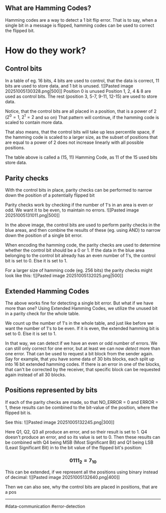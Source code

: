 
## What are Hamming Codes?
Hamming codes are a way to detect a 1 bit flip error. That is to say, when a single bit in a message is flipped, hamming codes can be used to correct the flipped bit.

# How do they work?

## Control bits
In a table of eg. 16 bits, 4 bits are used to control, that the data is correct, 11 bits are used to store data, and 1 bit is unused.
![[Pasted image 20251005130328.png|500]]
Position 0 is unused
Position 1, 2, 4 & 8 are used as control bits.
The rest (position 3, 5-7, 9-11, 12-15) are used to store data.

Notice, that the control bits are all placed in a position, that is a power of 2 ($2^0 = 1$, $2^1 = 2$ and so on)
That pattern will continue, if the hamming code is scaled to contain more data.

That also means, that the control bits will take up less percentile space, if the hamming code is scaled to a larger size, as the subset of positions that are equal to a power of 2 does not increase linearly with all possible positions.

The table above is called a (15, 11) Hamming Code, as 11 of the 15 used bits store data.

## Parity checks
With the control bits in place, parity checks can be performed to narrow down the position of a potentially flipped bit

Parity checks work by checking if the number of 1's in an area is even or odd. We want it to be even, to maintain no errors.
![[Pasted image 20251005131011.png|500]]

In the above image, the control bits are used to perform parity checks in the blue areas, and then combine the results of these (eg. using AND) to narrow down the position of a single bit error.

When encoding the hamming code, the parity checks are used to determine whether the control bit should be a 0 or 1. If the data in the blue area belonging to the control bit already has an even number of 1's, the control bit is set to 0. Else it is set to 1.

For a larger size of hamming code (eg. 256 bits) the parity checks might look like this:
![[Pasted image 20251005132025.png|500]]
## Extended Hamming Codes
The above works fine for detecting a single bit error. But what if we have more than one?
Using Extended Hamming Codes, we utilize the unused bit in a parity check for the whole table.

We count up the number of 1's in the whole table, and just like before we want the number of 1's to be even. If it is even, the extended hamming bit is set to 0. Else it is set to 1.

In that way, we can detect if we have an even or odd number of errors. We can still only correct for one error, but at least we can now _detect_ more than one error.
That can be used to request a bit block from the sender again. Say for example, that you have some data of 30 bits blocks, each split up into 16 bit extended hamming codes. If there is an error in one of the blocks, that can't be corrected by the receiver, that specific block can be requested again instead of all 30 blocks.

## Positions represented by bits
If each of the parity checks are made, so that NO_ERROR = 0 and ERROR = 1, these results can be combined to the bit-value of the position, where the flipped bit is.

See this:
![[Pasted image 20251005132245.png|300]]

Here Q1, Q2, Q3 all produce an error, and so their result is set to 1. Q4 doesn't produce an error, and so its value is set to 0.
Then these results can be combined with Q4 being MSB (Most Significant Bit) and Q1 being LSB (Least Significant Bit) in to the bit value of the flipped bit's position:
### $$0111_2 = 7_{10}$$
This can be extended, if we represent all the positions using binary instead of decimal:
![[Pasted image 20251005132640.png|400]]

Then we can also see, why the control bits are placed in positions, that are a pos

---
#data-communication #error-detection